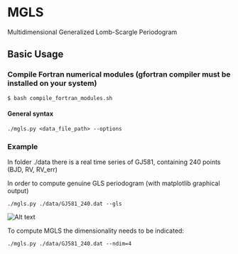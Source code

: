 # MGLS
Multidimensional Generalized Lomb-Scargle Periodogram

## Basic Usage

### Compile Fortran numerical modules (gfortran compiler must be installed on your system)

    $ bash compile_fortran_modules.sh

#### General syntax

    ./mgls.py <data_file_path> --options
    
### Example
In folder ./data there is a real time series of GJ581, containing 240 points (BJD, RV, RV_err) 

In order to compute genuine GLS periodogram (with matplotlib graphical output)

    ./mgls.py ./data/GJ581_240.dat --gls
![Alt text](mgls/GJ581.png "GJ581")

To compute MGLS the dimensionality needs to be indicated:

    ./mgls.py ./data/GJ581_240.dat --ndim=4
    
    
